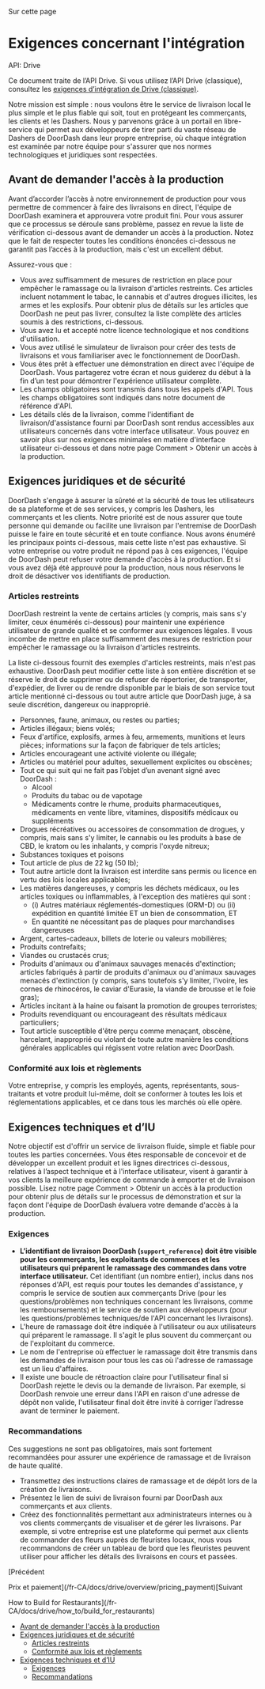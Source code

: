 Sur cette page

# Exigences concernant l'intégration

API: Drive

Ce document traite de l’API Drive. Si vous utilisez l’API Drive (classique), consultez les [exigences d’intégration de Drive (classique)](/fr-CA/docs/drive_classic/overview/integration_requirements).

Notre mission est simple : nous voulons être le service de livraison local le plus simple et le plus fiable qui soit, tout en protégeant les commerçants, les clients et les Dashers. Nous y parvenons grâce à un portail en libre-service qui permet aux développeurs de tirer parti du vaste réseau de Dashers de DoorDash dans leur propre entreprise, où chaque intégration est examinée par notre équipe pour s'assurer que nos normes technologiques et juridiques sont respectées.

## Avant de demander l'accès à la production[​](#avant-de-demander-laccès-à-la-production "Lien direct vers le titre")

Avant d’accorder l’accès à notre environnement de production pour vous permettre de commencer à faire des livraisons en direct, l'équipe de DoorDash examinera et approuvera votre produit fini. Pour vous assurer que ce processus se déroule sans problème, passez en revue la liste de vérification ci-dessous avant de demander un accès à la production. Notez que le fait de respecter toutes les conditions énoncées ci-dessous ne garantit pas l’accès à la production, mais c'est un excellent début.

Assurez-vous que :

* Vous avez suffisamment de mesures de restriction en place pour empêcher le ramassage ou la livraison d'articles restreints. Ces articles incluent notamment le tabac, le cannabis et d'autres drogues illicites, les armes et les explosifs. Pour obtenir plus de détails sur les articles que DoorDash ne peut pas livrer, consultez la liste complète des articles soumis à des restrictions, ci-dessous.
* Vous avez lu et accepté notre licence technologique et nos conditions d'utilisation.
* Vous avez utilisé le simulateur de livraison pour créer des tests de livraisons et vous familiariser avec le fonctionnement de DoorDash.
* Vous êtes prêt à effectuer une démonstration en direct avec l'équipe de DoorDash. Vous partagerez votre écran et nous guiderez du début à la fin d’un test pour démontrer l'expérience utilisateur complète.
* Les champs obligatoires sont transmis dans tous les appels d'API. Tous les champs obligatoires sont indiqués dans notre document de référence d'API.
* Les détails clés de la livraison, comme l'identifiant de livraison/d'assistance fourni par DoorDash sont rendus accessibles aux utilisateurs concernés dans votre interface utilisateur. Vous pouvez en savoir plus sur nos exigences minimales en matière d'interface utilisateur ci-dessous et dans notre page Comment > Obtenir un accès à la production.

## Exigences juridiques et de sécurité[​](#exigences-juridiques-et-de-sécurité "Lien direct vers le titre")

DoorDash s'engage à assurer la sûreté et la sécurité de tous les utilisateurs de sa plateforme et de ses services, y compris les Dashers, les commerçants et les clients. Notre priorité est de nous assurer que toute personne qui demande ou facilite une livraison par l'entremise de DoorDash puisse le faire en toute sécurité et en toute confiance. Nous avons énuméré les principaux points ci-dessous, mais cette liste n'est pas exhaustive. Si votre entreprise ou votre produit ne répond pas à ces exigences, l'équipe de DoorDash peut refuser votre demande d'accès à la production. Et si vous avez déjà été approuvé pour la production, nous nous réservons le droit de désactiver vos identifiants de production.

### Articles restreints[​](#articles-restreints "Lien direct vers le titre")

DoorDash restreint la vente de certains articles (y compris, mais sans s'y limiter, ceux énumérés ci-dessous) pour maintenir une expérience utilisateur de grande qualité et se conformer aux exigences légales. Il vous incombe de mettre en place suffisamment des mesures de restriction pour empêcher le ramassage ou la livraison d'articles restreints.

La liste ci-dessous fournit des exemples d'articles restreints, mais n'est pas exhaustive. DoorDash peut modifier cette liste à son entière discrétion et se réserve le droit de supprimer ou de refuser de répertorier, de transporter, d'expédier, de livrer ou de rendre disponible par le biais de son service tout article mentionné ci-dessous ou tout autre article que DoorDash juge, à sa seule discrétion, dangereux ou inapproprié.

* Personnes, faune, animaux, ou restes ou parties;
* Articles illégaux; biens volés;
* Feux d'artifice, explosifs, armes à feu, armements, munitions et leurs pièces; informations sur la façon de fabriquer de tels articles;
* Articles encourageant une activité violente ou illégale;
* Articles ou matériel pour adultes, sexuellement explicites ou obscènes;
* Tout ce qui suit qui ne fait pas l’objet d’un avenant signé avec DoorDash :
  + Alcool
  + Produits du tabac ou de vapotage
  + Médicaments contre le rhume, produits pharmaceutiques, médicaments en vente libre, vitamines, dispositifs médicaux ou suppléments
* Drogues récréatives ou accessoires de consommation de drogues, y compris, mais sans s'y limiter, le cannabis ou les produits à base de CBD, le kratom ou les inhalants, y compris l'oxyde nitreux;
* Substances toxiques et poisons
* Tout article de plus de 22 kg (50 lb);
* Tout autre article dont la livraison est interdite sans permis ou licence en vertu des lois locales applicables;
* Les matières dangereuses, y compris les déchets médicaux, ou les articles toxiques ou inflammables, à l'exception des matières qui sont :
  + (i) Autres matériaux réglementés-domestiques (ORM-D) ou (ii) expédition en quantité limitée ET un bien de consommation, ET
  + En quantité ne nécessitant pas de plaques pour marchandises dangereuses
* Argent, cartes-cadeaux, billets de loterie ou valeurs mobilières;
* Produits contrefaits;
* Viandes ou crustacés crus;
* Produits d'animaux ou d'animaux sauvages menacés d'extinction; articles fabriqués à partir de produits d'animaux ou d'animaux sauvages menacés d'extinction (y compris, sans toutefois s'y limiter, l'ivoire, les cornes de rhinocéros, le caviar d'Eurasie, la viande de brousse et le foie gras);
* Articles incitant à la haine ou faisant la promotion de groupes terroristes;
* Produits revendiquant ou encourageant des résultats médicaux particuliers;
* Tout article susceptible d'être perçu comme menaçant, obscène, harcelant, inapproprié ou violant de toute autre manière les conditions générales applicables qui régissent votre relation avec DoorDash.

### Conformité aux lois et règlements[​](#conformité-aux-lois-et-règlements "Lien direct vers le titre")

Votre entreprise, y compris les employés, agents, représentants, sous-traitants et votre produit lui-même, doit se conformer à toutes les lois et réglementations applicables, et ce dans tous les marchés où elle opère.

## Exigences techniques et d’IU[​](#exigences-techniques-et-diu "Lien direct vers le titre")

Notre objectif est d'offrir un service de livraison fluide, simple et fiable pour toutes les parties concernées. Vous êtes responsable de concevoir et de développer un excellent produit et les lignes directrices ci-dessous, relatives à l’aspect technique et à l'interface utilisateur, visent à garantir à vos clients la meilleure expérience de commande à emporter et de livraison possible. Lisez notre page Comment > Obtenir un accès à la production pour obtenir plus de détails sur le processus de démonstration et sur la façon dont l'équipe de DoorDash évaluera votre demande d'accès à la production.

### Exigences[​](#exigences "Lien direct vers le titre")

* **L’identifiant de livraison DoorDash (`support_reference`) doit être visible pour les commerçants, les exploitants de commerces et les utilisateurs qui préparent le ramassage des commandes dans votre interface utilisateur.** Cet identifiant (un nombre entier), inclus dans nos réponses d'API, est requis pour toutes les demandes d'assistance, y compris le service de soutien aux commerçants Drive (pour les questions/problèmes non techniques concernant les livraisons, comme les remboursements) et le service de soutien aux développeurs (pour les questions/problèmes techniques/de l'API concernant les livraisons).
* L'heure de ramassage doit être indiquée à l'utilisateur ou aux utilisateurs qui préparent le ramassage. Il s'agit le plus souvent du commerçant ou de l'exploitant du commerce.
* Le nom de l'entreprise où effectuer le ramassage doit être transmis dans les demandes de livraison pour tous les cas où l'adresse de ramassage est un lieu d'affaires.
* Il existe une boucle de rétroaction claire pour l'utilisateur final si DoorDash rejette le devis ou la demande de livraison. Par exemple, si DoorDash renvoie une erreur dans l'API en raison d'une adresse de dépôt non valide, l'utilisateur final doit être invité à corriger l’adresse avant de terminer le paiement.

### Recommandations[​](#recommandations "Lien direct vers le titre")

Ces suggestions ne sont pas obligatoires, mais sont fortement recommandées pour assurer une expérience de ramassage et de livraison de haute qualité.

* Transmettez des instructions claires de ramassage et de dépôt lors de la création de livraisons.
* Présentez le lien de suivi de livraison fourni par DoorDash aux commerçants et aux clients.
* Créez des fonctionnalités permettant aux administrateurs internes ou à vos clients commerçants de visualiser et de gérer les livraisons. Par exemple, si votre entreprise est une plateforme qui permet aux clients de commander des fleurs auprès de fleuristes locaux, nous vous recommandons de créer un tableau de bord que les fleuristes peuvent utiliser pour afficher les détails des livraisons en cours et passées.

[Précédent

Prix et paiement](/fr-CA/docs/drive/overview/pricing_payment)[Suivant

How to Build for Restaurants](/fr-CA/docs/drive/how_to/build_for_restaurants)

* [Avant de demander l'accès à la production](#avant-de-demander-laccès-à-la-production)
* [Exigences juridiques et de sécurité](#exigences-juridiques-et-de-sécurité)
  + [Articles restreints](#articles-restreints)
  + [Conformité aux lois et règlements](#conformité-aux-lois-et-règlements)
* [Exigences techniques et d’IU](#exigences-techniques-et-diu)
  + [Exigences](#exigences)
  + [Recommandations](#recommandations)